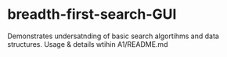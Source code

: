 # breadth-first-search-GUI
Demonstrates undersatnding of basic search algortihms and data structures. 
Usage & details wtihin A1/README.md
